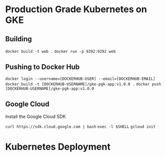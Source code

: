 # Production Grade Kubernetes on GKE

## Building

`docker build -t web .`
`docker run -p 9292:9292 web`

## Pushing to Docker Hub

`docker login --username=[DOCKERHUB-USER] --email=[DOCKERHUB-EMAIL]`
`docker build -t [DOCKERHUB-USERNAME]/gke-pgk-app:v1.0.0 .`
`docker push [DOCKERHUB-USERNAME]/gke-pgk-app:v1.0.0`

## Google Cloud

Install the Google Cloud SDK

`curl https://sdk.cloud.google.com | bash`
`exec -l $SHELL`
`gcloud init`

# Kubernetes Deployment